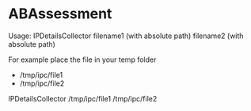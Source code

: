 # ABAssessment

Usage:
IPDetailsCollector filename1 (with absolute path) filename2 (with absolute path)

For example place the file in your temp folder 
- /tmp/ipc/file1
- /tmp/ipc/file2

IPDetailsCollector /tmp/ipc/file1 /tmp/ipc/file2
